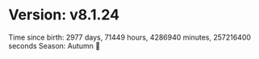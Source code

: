 # Version: v8.1.24
Time since birth: 2977 days, 71449 hours, 4286940 minutes, 257216400 seconds
Season: Autumn 🍁
